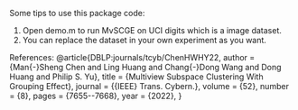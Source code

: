 Some tips to use this package code:

1. Open demo.m to run MvSCGE on UCI digits which is a image dataset.
2. You can replace the dataset in your own experiment as you want.

References:
@article{DBLP:journals/tcyb/ChenHWHY22,
  author    = {Man{-}Sheng Chen and
               Ling Huang and
               Chang{-}Dong Wang and
               Dong Huang and
               Philip S. Yu},
  title     = {Multiview Subspace Clustering With Grouping Effect},
  journal   = {{IEEE} Trans. Cybern.},
  volume    = {52},
  number    = {8},
  pages     = {7655--7668},
  year      = {2022},
}

